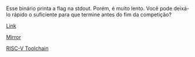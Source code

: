 
Esse binário printa a flag na stdout. Porém, é muito lento. Você pode deixá-lo rápido o suficiente para que termine antes do fim da competição?

[Link](https://cloud.ufscar.br:8080/v1/AUTH_c93b694078064b4f81afd2266a502511/static.pwn2win.party/too-slow_89cee0b606423c570d047681ad5d36ed9d13577c995fa9d55c5ecb7fcb6942e4.tar.gz)

[Mirror](https://static.pwn2win.party/too-slow_89cee0b606423c570d047681ad5d36ed9d13577c995fa9d55c5ecb7fcb6942e4.tar.gz)

[RISC-V Toolchain](https://cloud.ufscar.br:8080/v1/AUTH_c93b694078064b4f81afd2266a502511/static.pwn2win.party/riscv-tools.tgz)
